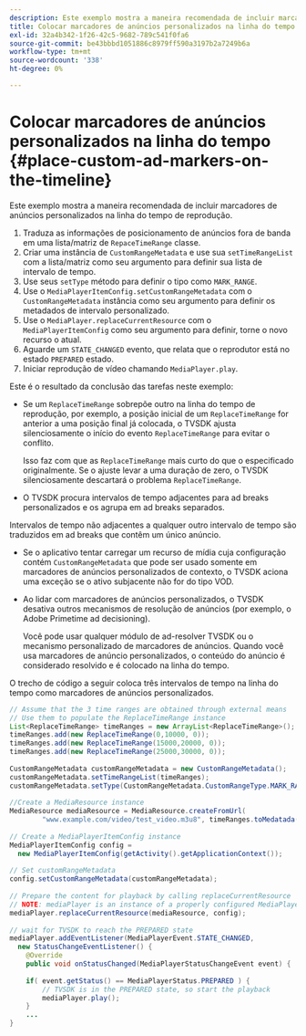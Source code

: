 ```yaml
---
description: Este exemplo mostra a maneira recomendada de incluir marcadores de anúncios personalizados na linha do tempo de reprodução.
title: Colocar marcadores de anúncios personalizados na linha do tempo
exl-id: 32a4b342-1f26-42c5-9682-789c541f0fa6
source-git-commit: be43bbbd1051886c8979ff590a3197b2a7249b6a
workflow-type: tm+mt
source-wordcount: '338'
ht-degree: 0%

---
```


# Colocar marcadores de anúncios personalizados na linha do tempo {#place-custom-ad-markers-on-the-timeline}

Este exemplo mostra a maneira recomendada de incluir marcadores de anúncios personalizados na linha do tempo de reprodução.

1. Traduza as informações de posicionamento de anúncios fora de banda em uma lista/matriz de `RepaceTimeRange` classe.
1. Criar uma instância de `CustomRangeMetadata` e use sua `setTimeRangeList` com a lista/matriz como seu argumento para definir sua lista de intervalo de tempo.
1. Use seus `setType` método para definir o tipo como `MARK_RANGE`.
1. Use o `MediaPlayerItemConfig.setCustomRangeMetadata` com o `CustomRangeMetadata` instância como seu argumento para definir os metadados de intervalo personalizado.
1. Use o `MediaPlayer.replaceCurrentResource` com o `MediaPlayerItemConfig` como seu argumento para definir, torne o novo recurso o atual.
1. Aguarde um `STATE_CHANGED` evento, que relata que o reprodutor está no estado `PREPARED` estado.
1. Iniciar reprodução de vídeo chamando `MediaPlayer.play`.

Este é o resultado da conclusão das tarefas neste exemplo:

* Se um `ReplaceTimeRange` sobrepõe outro na linha do tempo de reprodução, por exemplo, a posição inicial de um `ReplaceTimeRange` for anterior a uma posição final já colocada, o TVSDK ajusta silenciosamente o início do evento `ReplaceTimeRange` para evitar o conflito.

   Isso faz com que as `ReplaceTimeRange` mais curto do que o especificado originalmente. Se o ajuste levar a uma duração de zero, o TVSDK silenciosamente descartará o problema `ReplaceTimeRange`.

* O TVSDK procura intervalos de tempo adjacentes para ad breaks personalizados e os agrupa em ad breaks separados.

Intervalos de tempo não adjacentes a qualquer outro intervalo de tempo são traduzidos em ad breaks que contêm um único anúncio.

* Se o aplicativo tentar carregar um recurso de mídia cuja configuração contém `CustomRangeMetadata` que pode ser usado somente em marcadores de anúncios personalizados de contexto, o TVSDK aciona uma exceção se o ativo subjacente não for do tipo VOD.

* Ao lidar com marcadores de anúncios personalizados, o TVSDK desativa outros mecanismos de resolução de anúncios (por exemplo, o Adobe Primetime ad decisioning).

   Você pode usar qualquer módulo de ad-resolver TVSDK ou o mecanismo personalizado de marcadores de anúncios. Quando você usa marcadores de anúncio personalizados, o conteúdo do anúncio é considerado resolvido e é colocado na linha do tempo.

O trecho de código a seguir coloca três intervalos de tempo na linha do tempo como marcadores de anúncios personalizados.

```java
// Assume that the 3 time ranges are obtained through external means 
// Use them to populate the ReplaceTimeRange instance 
List<ReplaceTimeRange> timeRanges = new ArrayList<ReplaceTimeRange>(); 
timeRanges.add(new ReplaceTimeRange(0,10000, 0)); 
timeRanges.add(new ReplaceTimeRange(15000,20000, 0)); 
timeRanges.add(new ReplaceTimeRange(25000,30000, 0)); 
 
CustomRangeMetadata customRangeMetadata = new CustomRangeMetadata(); 
customRangeMetadata.setTimeRangeList(timeRanges); 
customRangeMetadata.setType(CustomRangeMetadata.CustomRangeType.MARK_RANGE); 
 
//Create a MediaResource instance 
MediaResource mediaResource = MediaResource.createFromUrl( 
        "www.example.com/video/test_video.m3u8", timeRanges.toMedatada(null)); 
 
// Create a MediaPlayerItemConfig instance 
MediaPlayerItemConfig config =  
  new MediaPlayerItemConfig(getActivity().getApplicationContext()); 
 
// Set customRangeMetadata 
config.setCustomRangeMetadata(customRangeMetadata); 
 
// Prepare the content for playback by calling replaceCurrentResource 
// NOTE: mediaPlayer is an instance of a properly configured MediaPlayer  
mediaPlayer.replaceCurrentResource(mediaResource, config); 
 
// wait for TVSDK to reach the PREPARED state 
mediaPlayer.addEventListener(MediaPlayerEvent.STATE_CHANGED,  
  new StatusChangeEventListener() { 
    @Override 
    public void onStatusChanged(MediaPlayerStatusChangeEvent event) { 
 
    if( event.getStatus() == MediaPlayerStatus.PREPARED ) { 
        // TVSDK is in the PREPARED state, so start the playback  
        mediaPlayer.play(); 
    } 
    ... 
}
```
